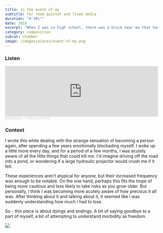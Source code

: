 ```yaml
---
title: in the event of my
subtitle: for reed quintet and fixed media
duration: "8'30\""
date: 2019
excerpt: "When I was in high school, there was a block near me that had a Chinese restaurant, a big craft store, and a shoddy movie theater. When the Chinese place shut down, I realized none of the kids in the area after us would share the memory of trying to bring too many people to sit at one table, ordering the wrong thing off the menu, and then stressing about getting to a movie on time. The craft store and the movie theater shut down not long after."
category: composition
subcat: chamber
image: /images/pieces/event-of-my.png
---
```


### Listen

<iframe width="100%" height="166" scrolling="no" frameborder="no" allow="autoplay" src="https://w.soundcloud.com/player/?url=https%3A//api.soundcloud.com/tracks/743389975%3Fsecret_token%3Ds-ZGDsR&color=%23ff5500&auto_play=false&hide_related=false&show_comments=true&show_user=true&show_reposts=false&show_teaser=true"></iframe><div style="font-size: 10px; color: #cccccc;line-break: anywhere;word-break: normal;overflow: hidden;white-space: nowrap;text-overflow: ellipsis; font-family: Interstate,Lucida Grande,Lucida Sans Unicode,Lucida Sans,Garuda,Verdana,Tahoma,sans-serif;font-weight: 100;"><a href="https://soundcloud.com/bardbarienne" title="bardbarienne" target="_blank" style="color: #cccccc; text-decoration: none;">bardbarienne</a> · <a href="https://soundcloud.com/bardbarienne/in-the-event-of-my/s-ZGDsR" title="in the event of my" target="_blank" style="color: #cccccc; text-decoration: none;">in the event of my</a></div>

### Context

I wrote this while dealing with the strange sensation of becoming a person again, after spending a few years emotionally blockading myself. I woke up a little more every day, and for a period of a few months, I was acutely aware of all the little things that could kill me. I'd imagine driving off the road into a pond, or wondering if a large hydraulic projector would crush me if it fell.

These experiences aren't atypical for anyone, but their increased frequency was enough to be notable. On the one hand, perhaps this fits the trope of being more cautious and less likely to take risks as you grow older. But personally, I think I was becoming more acutely aware of how precious it all was. After thinking about it and talking about it, it seemed like I was suddenly understanding how much I had to lose. 

So - this piece is about dyings and endings. A bit of saying goodbye to a part of myself, a bit of attempting to understand morbidity as freedom.

![](/images/pieces/event-of-my.png)